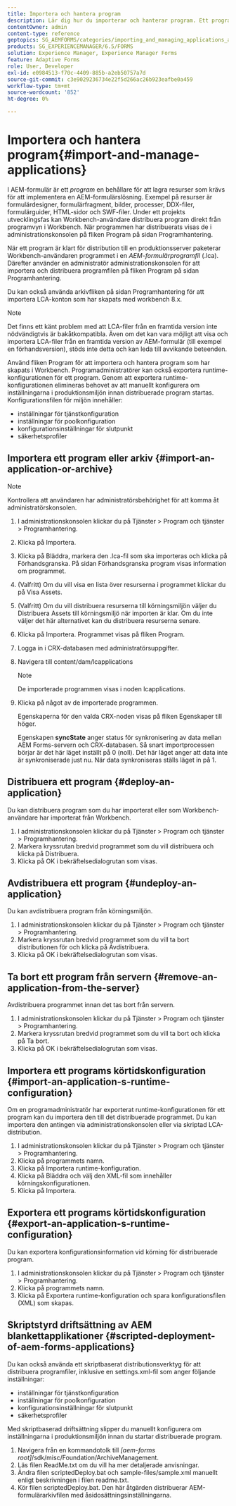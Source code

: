 ```yaml
---
title: Importera och hantera program
description: Lär dig hur du importerar och hanterar program. Ett program är en behållare för lagring av resurser som krävs för att implementera en AEM-formulärlösning.
contentOwner: admin
content-type: reference
geptopics: SG_AEMFORMS/categories/importing_and_managing_applications_and_archives
products: SG_EXPERIENCEMANAGER/6.5/FORMS
solution: Experience Manager, Experience Manager Forms
feature: Adaptive Forms
role: User, Developer
exl-id: e0984513-f70c-4409-885b-a2eb50757a7d
source-git-commit: c3e9029236734e22f5d266ac26b923eafbe0a459
workflow-type: tm+mt
source-wordcount: '852'
ht-degree: 0%

---
```


# Importera och hantera program{#import-and-manage-applications}

I AEM-formulär är ett *program* en behållare för att lagra resurser som krävs för att implementera en AEM-formulärslösning. Exempel på resurser är formulärdesigner, formulärfragment, bilder, processer, DDX-filer, formulärguider, HTML-sidor och SWF-filer. Under ett projekts utvecklingsfas kan Workbench-användare distribuera program direkt från programvyn i Workbench. När programmen har distribuerats visas de i administrationskonsolen på fliken Program på sidan Programhantering.

När ett program är klart för distribution till en produktionsserver paketerar Workbench-användaren programmet i en *AEM-formulärprogramfil* (.lca). Därefter använder en administratör administrationskonsolen för att importera och distribuera programfilen på fliken Program på sidan Programhantering.

Du kan också använda arkivfliken på sidan Programhantering för att importera LCA-konton som har skapats med workbench 8.x.

>[!NOTE]
>
>Det finns ett känt problem med att LCA-filer från en framtida version inte nödvändigtvis är bakåtkompatibla. Även om det kan vara möjligt att visa och importera LCA-filer från en framtida version av AEM-formulär (till exempel en förhandsversion), stöds inte detta och kan leda till avvikande beteenden.

Använd fliken Program för att importera och hantera program som har skapats i Workbench. Programadministratörer kan också exportera runtime-konfigurationen för ett program. Genom att exportera runtime-konfigurationen elimineras behovet av att manuellt konfigurera om inställningarna i produktionsmiljön innan distribuerade program startas. Konfigurationsfilen för miljön innehåller:

* inställningar för tjänstkonfiguration
* inställningar för poolkonfiguration
* konfigurationsinställningar för slutpunkt
* säkerhetsprofiler

## Importera ett program eller arkiv {#import-an-application-or-archive}

>[!NOTE]
> 
> Kontrollera att användaren har administratörsbehörighet för att komma åt administratörskonsolen.

1. I administrationskonsolen klickar du på Tjänster > Program och tjänster > Programhantering.
1. Klicka på Importera.
1. Klicka på Bläddra, markera den .lca-fil som ska importeras och klicka på Förhandsgranska. På sidan Förhandsgranska program visas information om programmet.
1. (Valfritt) Om du vill visa en lista över resurserna i programmet klickar du på Visa Assets.
1. (Valfritt) Om du vill distribuera resurserna till körningsmiljön väljer du Distribuera Assets till körningsmiljö när importen är klar. Om du inte väljer det här alternativet kan du distribuera resurserna senare.
1. Klicka på Importera. Programmet visas på fliken Program.
1. Logga in i CRX-databasen med administratörsuppgifter.
1. Navigera till content/dam/lcapplications

   >[!NOTE]
   >
   >De importerade programmen visas i noden lcapplications.

1. Klicka på något av de importerade programmen.

   Egenskaperna för den valda CRX-noden visas på fliken Egenskaper till höger.

   Egenskapen **syncState** anger status för synkronisering av data mellan AEM Forms-servern och CRX-databasen. Så snart importprocessen börjar är det här läget inställt på 0 (noll). Det här läget anger att data inte är synkroniserade just nu. När data synkroniseras ställs läget in på 1.

## Distribuera ett program {#deploy-an-application}

Du kan distribuera program som du har importerat eller som Workbench-användare har importerat från Workbench.

1. I administrationskonsolen klickar du på Tjänster > Program och tjänster > Programhantering.
1. Markera kryssrutan bredvid programmet som du vill distribuera och klicka på Distribuera.
1. Klicka på OK i bekräftelsedialogrutan som visas.

## Avdistribuera ett program {#undeploy-an-application}

Du kan avdistribuera program från körningsmiljön.

1. I administrationskonsolen klickar du på Tjänster > Program och tjänster > Programhantering.
1. Markera kryssrutan bredvid programmet som du vill ta bort distributionen för och klicka på Avdistribuera.
1. Klicka på OK i bekräftelsedialogrutan som visas.

## Ta bort ett program från servern {#remove-an-application-from-the-server}

Avdistribuera programmet innan det tas bort från servern.

1. I administrationskonsolen klickar du på Tjänster > Program och tjänster > Programhantering.
1. Markera kryssrutan bredvid programmet som du vill ta bort och klicka på Ta bort.
1. Klicka på OK i bekräftelsedialogrutan som visas.

## Importera ett programs körtidskonfiguration {#import-an-application-s-runtime-configuration}

Om en programadministratör har exporterat runtime-konfigurationen för ett program kan du importera den till det distribuerade programmet. Du kan importera den antingen via administrationskonsolen eller via skriptad LCA-distribution.

1. I administrationskonsolen klickar du på Tjänster > Program och tjänster > Programhantering.
1. Klicka på programmets namn.
1. Klicka på Importera runtime-konfiguration.
1. Klicka på Bläddra och välj den XML-fil som innehåller körningskonfigurationen.
1. Klicka på Importera.

## Exportera ett programs körtidskonfiguration {#export-an-application-s-runtime-configuration}

Du kan exportera konfigurationsinformation vid körning för distribuerade program.

1. I administrationskonsolen klickar du på Tjänster > Program och tjänster > Programhantering.
1. Klicka på programmets namn.
1. Klicka på Exportera runtime-konfiguration och spara konfigurationsfilen (XML) som skapas.

## Skriptstyrd driftsättning av AEM blankettapplikationer {#scripted-deployment-of-aem-forms-applications}

Du kan också använda ett skriptbaserat distributionsverktyg för att distribuera programfiler, inklusive en settings.xml-fil som anger följande inställningar:

* inställningar för tjänstkonfiguration
* inställningar för poolkonfiguration
* konfigurationsinställningar för slutpunkt
* säkerhetsprofiler

Med skriptbaserad driftsättning slipper du manuellt konfigurera om inställningarna i produktionsmiljön innan du startar distribuerade program.

1. Navigera från en kommandotolk till *[aem-forms root]*/sdk/misc/Foundation/ArchiveManagement.
1. Läs filen ReadMe.txt om du vill ha mer detaljerade anvisningar.
1. Ändra filen scriptedDeploy.bat och sample-files/sample.xml manuellt enligt beskrivningen i filen readme.txt.
1. Kör filen scriptedDeploy.bat. Den här åtgärden distribuerar AEM-formulärarkivfilen med åsidosättningsinställningarna.

